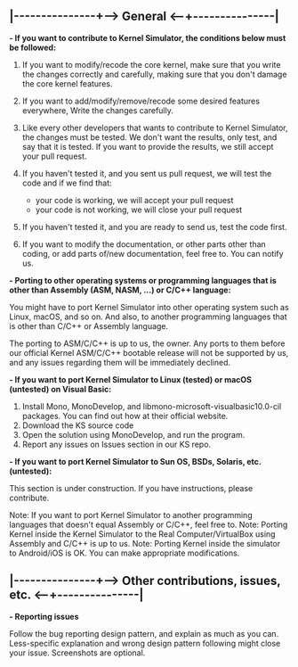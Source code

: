 ## |---------------+--> General <--+---------------|

**- If you want to contribute to Kernel Simulator, the conditions below must be followed:**

1. If you want to modify/recode the core kernel, make sure that you write the changes correctly and carefully, making sure that you don't damage the core kernel features.
2. If you want to add/modify/remove/recode some desired features everywhere, Write the changes carefully.
3. Like every other developers that wants to contribute to Kernel Simulator, the changes must be tested. We don't want the results, only test, and say that it is tested. If you want to provide the results, we still accept your pull request.
4. If you haven't tested it, and you sent us pull request, we will test the code and if we find that:

   - your code is working, we will accept your pull request
   - your code is not working, we will close your pull request

5. If you haven't tested it, and you are ready to send us, test the code first.
6. If you want to modify the documentation, or other parts other than coding, or add parts of/new documentation, feel free to. You can notify us.

**- Porting to other operating systems or programming languages that is other than Assembly (ASM, NASM, ...) or C/C++ language:**

You might have to port Kernel Simulator into other operating system such as Linux, macOS, and so on. And also, to another programming languages that is other than C/C++ or Assembly language.

The porting to ASM/C/C++ is up to us, the owner. Any ports to them before our official Kernel ASM/C/C++ bootable release will not be supported by us, and any issues regarding them will be immediately declined.

**- If you want to port Kernel Simulator to Linux (tested) or macOS (untested) on Visual Basic:**

1. Install Mono, MonoDevelop, and libmono-microsoft-visualbasic10.0-cil packages. You can find out how at their official website.
2. Download the KS source code
3. Open the solution using MonoDevelop, and run the program.
4. Report any issues on Issues section in our KS repo.

**- If you want to port Kernel Simulator to Sun OS, BSDs, Solaris, etc. (untested):**

This section is under construction. If you have instructions, please contribute.

Note: If you want to port Kernel Simulator to another programming languages that doesn't equal Assembly or C/C++, feel free to.
Note: Porting Kernel inside the Kernel Simulator to the Real Computer/VirtualBox using Assembly and C/C++ is up to us.
Note: Porting Kernel inside the simulator to Android/iOS is OK. You can make appropriate modifications.

## |---------------+--> Other contributions, issues, etc. <--+---------------|

**- Reporting issues**

Follow the bug reporting design pattern, and explain as much as you can. Less-specific explanation and wrong design pattern following might close your issue. Screenshots are optional.